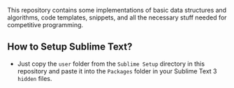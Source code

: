 This repository contains some implementations of basic data structures and algorithms, code templates, snippets, and all the necessary stuff needed for competitive programming.


## How to Setup Sublime Text?
- Just copy the ``user`` folder from the ``Sublime Setup`` directory in this repository and paste it into the ``Packages`` folder in your Sublime Text 3 ``hidden`` files.